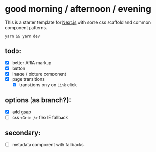 # good morning / afternoon / evening

This is a starter template for [Next.js](https://nextjs.org/) with some css scaffold and common component patterns. 

`yarn && yarn dev`

## todo:
- [x] better ARIA markup
- [x] button
- [x] image / picture component
- [x] page transitions
  - [x] transitions only on `Link` click

## options (as branch?):
- [x] add gsap
- [ ] css `<Grid />` flex IE fallback

## secondary:
- [ ] metadata component with fallbacks

